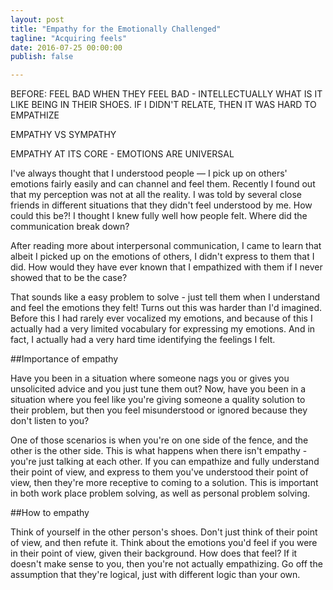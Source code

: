 ```yaml
---
layout: post
title: "Empathy for the Emotionally Challenged"
tagline: "Acquiring feels"
date: 2016-07-25 00:00:00
publish: false

---
```


BEFORE:
FEEL BAD WHEN THEY FEEL BAD - INTELLECTUALLY WHAT IS IT LIKE BEING IN THEIR
SHOES. IF I DIDN'T RELATE, THEN IT WAS HARD TO EMPATHIZE

EMPATHY VS SYMPATHY

EMPATHY AT ITS CORE - EMOTIONS ARE UNIVERSAL

I've always thought that I understood people &mdash; I pick up on
others' emotions fairly easily and can channel and feel them. Recently I found
out that my perception was not at all the reality. I was told by several close
friends in different situations that they didn't feel understood by me. How
could this be?! I thought I knew fully well how people felt. Where did the communication break down?

After reading more about interpersonal communication, I came to learn that
albeit I picked up on the emotions of others, I didn't express to them that I
did. How would they have ever known that I empathized with them if I never
showed that to be the case?

That sounds like a easy problem to solve - just tell them when I understand and
feel the emotions they felt! Turns out this was harder than I'd imagined. Before
this I had rarely ever vocalized my emotions, and because of this I actually had
a very limited vocabulary for expressing my emotions. And in fact, I actually
had a very hard time identifying the feelings I felt.

##Importance of empathy

Have you been in a situation where someone nags you or gives you unsolicited
advice and you just tune them out?  Now, have you been in a situation where you
feel like you're giving someone a quality solution to their problem, but then
you feel misunderstood or ignored because they don't listen to you?

One of those scenarios is when you're on one side of the fence, and the other is
the other side. This is what happens when there isn't empathy - you're just
talking at each other. If you can empathize and fully understand their point of
view, and express to them you've understood their point of view, then they're
more receptive to coming to a solution.  This is important in both work place
problem solving, as well as personal problem solving.

##How to empathy

Think of yourself in the other person's shoes. Don't just think of their point
of view, and then refute it. Think about the emotions you'd feel if you were in
their point of view, given their background. How does that feel? If it doesn't
make sense to you, then you're not actually empathizing. Go off the assumption
that they're logical, just with different logic than your own.
